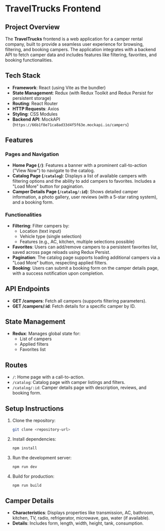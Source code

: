 # TravelTrucks Frontend

## Project Overview

The **TravelTrucks** frontend is a web application for a camper rental company,
built to provide a seamless user experience for browsing, filtering, and booking
campers. The application integrates with a backend API to fetch camper data and
includes features like filtering, favorites, and booking functionalities.

## Tech Stack

- **Framework**: React (using Vite as the bundler)
- **State Management**: Redux (with Redux Toolkit and Redux Persist for
  persistent storage)
- **Routing**: React Router
- **HTTP Requests**: Axios
- **Styling**: CSS Modules
- **Backend API**: MockAPI
  (`https://66b1f8e71ca8ad33d4f5f63e.mockapi.io/campers`)

## Features

### Pages and Navigation

- **Home Page (`/`)**: Features a banner with a prominent call-to-action ("View
  Now") to navigate to the catalog.
- **Catalog Page (`/catalog`)**: Displays a list of available campers with
  filtering options and the ability to add campers to favorites. Includes a
  "Load More" button for pagination.
- **Camper Details Page (`/catalog/:id`)**: Shows detailed camper information, a
  photo gallery, user reviews (with a 5-star rating system), and a booking form.

### Functionalities

- **Filtering**: Filter campers by:
  - Location (text input)
  - Vehicle type (single selection)
  - Features (e.g., AC, kitchen, multiple selections possible)
- **Favorites**: Users can add/remove campers to a persistent favorites list,
  saved across page reloads using Redux Persist.
- **Pagination**: The catalog page supports loading additional campers via a
  "Load More" button, respecting applied filters.
- **Booking**: Users can submit a booking form on the camper details page, with
  a success notification upon completion.

## API Endpoints

- **GET /campers**: Fetch all campers (supports filtering parameters).
- **GET /campers/:id**: Fetch details for a specific camper by ID.

## State Management

- **Redux**: Manages global state for:
  - List of campers
  - Applied filters
  - Favorites list

## Routes

- `/`: Home page with a call-to-action.
- `/catalog`: Catalog page with camper listings and filters.
- `/catalog/:id`: Camper details page with description, reviews, and booking
  form.

## Setup Instructions

1. Clone the repository:
   ```bash
   git clone <repository-url>
   ```
2. Install dependencies:
   ```bash
   npm install
   ```
3. Run the development server:
   ```bash
   npm run dev
   ```
4. Build for production:
   ```bash
   npm run build
   ```

## Camper Details

- **Characteristics**: Displays properties like transmission, AC, bathroom,
  kitchen, TV, radio, refrigerator, microwave, gas, water (if available).
- **Details**: Includes form, length, width, height, tank, consumption.
